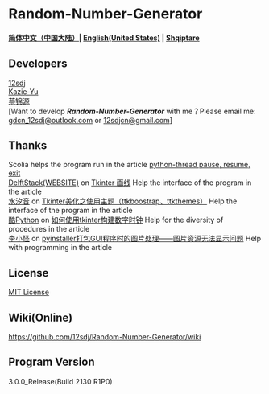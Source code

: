 # Random-Number-Generator
#### [简体中文（中国大陆）](https://github.com/12sdj/Random-Number-Generator/blob/main/README.md)| [**English(United States)**](https://github.com/12sdj/Random-Number-Generator/blob/main/README.en.md) | [Shqiptare](https://github.com/12sdj/Random-Number-Generator/blob/main/README.al.md)
## Developers
  [12sdj](https://github.com/12sdj)<Principal>  
  [Kazie-Yu](https://github.com/Kazie-Yu)  
  [蔡锦源](https://github.com/caijinyuan123)  
  [Want to develop ***Random-Number-Generator*** with me？Please email me: gdcn_12sdj@outlook.com or 12sdjcn@gmail.com]
## Thanks
  Scolia helps the program run in the article [python-thread pause, resume, exit](https://www.cnblogs.com/scolia/p/6132950.html)  
  [DelftStack(WEBSITE)](https://www.delftstack.com/en/) on [Tkinter 画线](https://www.delftstack.com/zh/howto/python-tkinter/tkinter-draw-line/) Help the interface of the program in the article  
  [水汐音](https://www.cnblogs.com/syxy/) on [Tkinter美化之使用主题（ttkboostrap、ttkthemes）](https://www.cnblogs.com/syxy/p/14724912.html) Help the interface of the program in the article  
  [酷Python](https://www.zhihu.com/people/coolpython) on [如何使用tkinter构建数字时钟](https://zhuanlan.zhihu.com/page/358187323) Help for the diversity of procedures in the article  
  [李小怪](https://blog.csdn.net/Monster_li57?type=blog) on [pyinstaller打包GUI程序时的图片处理——图片资源无法显示问题](https://blog.csdn.net/monster_li57/article/details/80601050) Help with programming in the article    
## License  
  [MIT License](https://github.com/12sdj/Random-Number-Generator/blob/main/LICENSE)
## Wiki(Online)  
  https://github.com/12sdj/Random-Number-Generator/wiki 
## Program Version
  3.0.0_Release(Build 2130 R1P0)
  

